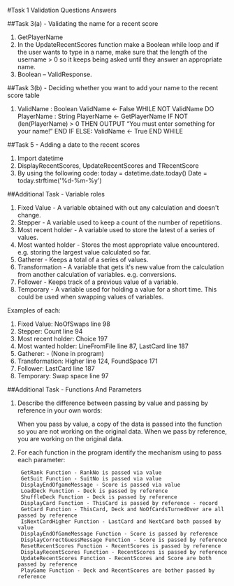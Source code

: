 #Task 1 Validation Questions Answers

##Task 3(a) - Validating the name for a recent score

1.	GetPlayerName
2.	In the UpdateRecentScores function make a Boolean while loop and if the user wants to type in a name, make sure that the length of the username > 0 so it keeps being asked until they answer an appropriate name.
3.	Boolean – ValidResponse.

##Task 3(b) - Deciding whether you want to add your name to the recent score table

1.	ValidName : Boolean
	ValidName <- False
	WHILE NOT ValidName DO
		PlayerName : String
		PlayerName <- GetPlayerName
			IF NOT (len(PlayerName) > 0 THEN
				OUTPUT  “You must enter something for your name!”
				END IF
			ELSE:
				ValidName <- True
				END WHILE

##Task 5 - Adding a date to the recent scores

1.	Import datetime
2.	DisplayRecentScores, UpdateRecentScores and TRecentScore
3.	By using the following code:
  today = datetime.date.today()
  Date = today.strftime('%d-%m-%y')

##Additional Task - Variable roles

1. Fixed Value - A variable obtained with out any calculation and doesn't change.
2. Stepper - A variable used to keep a count of the number of repetitions.
3. Most recent holder - A variable used to store the latest of a series of values.
4. Most wanted holder - Stores the most appropriate value encountered. e.g. storing the largest value calculated so far.
5. Gatherer - Keeps a total of a series of values.
6. Transformation - A variable that gets it's new value from the calculation from another calculation of variables. e.g. conversions.
7. Follower - Keeps track of a previous value of a variable.
8. Temporary - A variable used for holding a value for a short time. This could be used when swapping values of variables.

Examples of each:

1. Fixed Value: NoOfSwaps line 98
2. Stepper: Count line 94
3. Most recent holder:  Choice 197
4. Most wanted holder: LineFromFile line 87, LastCard line 187
5. Gatherer: - (None in program) 
6. Transformation: Higher line 124, FoundSpace 171
7. Follower: LastCard line 187
8. Temporary: Swap space line 97

##Additional Task - Functions And Parameters

1. Describe the difference between passing by value and passing by reference in your own words:

   When you pass by value, a copy of the data is passed into the function so you are not working on the original data.
   When we pass by reference, you are working on the original data.

2. For each function in the program identify the mechanism using to pass each parameter:

		GetRank Function - RankNo is passed via value
		GetSuit Function - SuitNo is passed via value
		DisplayEndOfgameMessage - Score is passed via value
		LoadDeck Function - Deck is passed by reference
		ShuffleDeck Function - Deck is passed by reference
		DisplayCard Function - ThisCard is passed by reference - record
		GetCard Function - ThisCard, Deck and NoOfCardsTurnedOver are all passed by reference 
		IsNextCardHigher Function - LastCard and NextCard both passed by value
		DisplayEndOfGameMessage Function - Score is passed by reference
		DisplayCorrectGuessMessage Function - Score is passed by reference
		ResetRecentScores Function - RecentScores is passed by reference
		DisplayRecentScores Function - RecentScores is passed by reference
		UpdateRecentScores Function - RecentScores and Score are both passed by reference
		PlayGame Function - Deck and RecentScores are bother passed by reference
